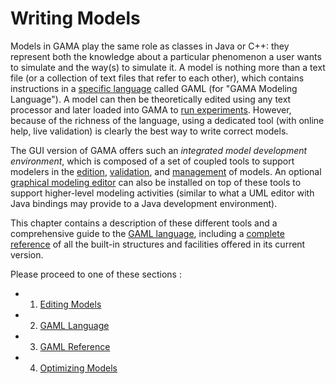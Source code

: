 # Writing Models



Models in GAMA play the same role as classes in Java or C++: they represent both the knowledge about a particular phenomenon a user wants to simulate and the way(s) to simulate it. A model is nothing more than a text file (or a collection of text files that refer to each other), which contains instructions in a [specific language](https://github.com/gama-platform/gama/wiki/Content\WikiOnly\GamlLanguage.md) called GAML (for "GAMA Modeling Language").
A model can then be theoretically edited using any text processor and later loaded into GAMA to [run experiments](https://github.com/gama-platform/gama/wiki/Content\References\PlatformDocumentation\RunningExperiments.md). However, because of the richness of the language, using a dedicated tool (with online help, live validation) is clearly the best way to write correct models.

The GUI version of GAMA offers such an _integrated model development environment_, which is composed of a set of coupled tools to support modelers in the [edition](https://github.com/gama-platform/gama/wiki/Content\References\PlatformDocumentation\EditingModels.md), [validation](https://github.com/gama-platform/gama/wiki/Content\References\PlatformDocumentation\EditingModels\ValidationOfModels.md), and [management](https://github.com/gama-platform/gama/wiki/Content\References\PlatformDocumentation\WorkspaceProjectsAndModels.md) of models. An optional [graphical modeling editor](G__GraphicalEditor) can also be installed on top of these tools to support higher-level modeling activities (similar to what a UML editor with Java bindings may provide to a Java development environment).

This chapter contains a description of these different tools and a comprehensive guide to the [GAML language](https://github.com/gama-platform/gama/wiki/Content\WikiOnly\GamlLanguage.md), including a [complete reference](https://github.com/gama-platform/gama/wiki/Content\References\GamlReference.md) of all the built-in structures and facilities offered in its current version.

Please proceed to one of these sections :

  * 1. [Editing Models](https://github.com/gama-platform/gama/wiki/Content\References\PlatformDocumentation\EditingModels.md)
  * 2. [GAML Language](https://github.com/gama-platform/gama/wiki/Content\WikiOnly\GamlLanguage.md)
  * 3. [GAML Reference](https://github.com/gama-platform/gama/wiki/Content\References\GamlReference.md)
  * 4. [Optimizing Models](https://github.com/gama-platform/gama/wiki/Content\Tutorials\LearnGAMLStepByStep\OptimizingModels\OptimizingModels.md)